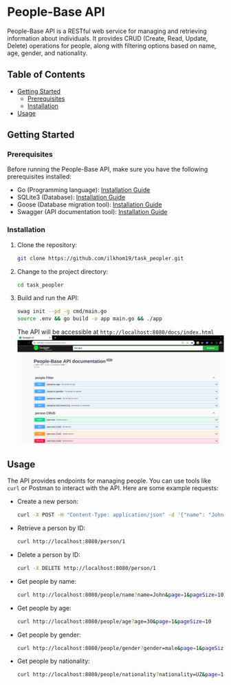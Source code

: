 # People-Base API

People-Base API is a RESTful web service for managing and retrieving information about individuals. It provides CRUD (Create, Read, Update, Delete) operations for people, along with filtering options based on name, age, gender, and nationality.

## Table of Contents
- [Getting Started](#getting-started)
    - [Prerequisites](#prerequisites)
    - [Installation](#installation)
- [Usage](#usage)

## Getting Started

### Prerequisites

Before running the People-Base API, make sure you have the following prerequisites installed:

- Go (Programming language): [Installation Guide](https://golang.org/doc/install)
- SQLite3 (Database): [Installation Guide](https://www.sqlite.org/download.html)
- Goose (Database migration tool): [Installation Guide](https://github.com/pressly/goose)
- Swagger (API documentation tool): [Installation Guide](https://github.com/swaggo/swag)
### Installation

1. Clone the repository:

   ```bash
   git clone https://github.com/ilkhom19/task_peopler.git
   ```

2. Change to the project directory:

   ```bash
   cd task_peopler
   ```

3. Build and run the API:

   ```bash
   swag init --pd -g cmd/main.go
   source .env && go build -o app main.go && ./app
   ```

   The API will be accessible at `http://localhost:8080/docs/index.html`
    ![Handles](handles.png)
## Usage

The API provides endpoints for managing people. You can use tools like `curl` or Postman to interact with the API. Here are some example requests:

- Create a new person:

  ```bash
  curl -X POST -H "Content-Type: application/json" -d '{"name": "John", "surname": "Doe"}' http://localhost:8080/person
  ```

- Retrieve a person by ID:

  ```bash
  curl http://localhost:8080/person/1
  ```

- Delete a person by ID:

  ```bash
  curl -X DELETE http://localhost:8080/person/1
  ```

- Get people by name:

  ```bash
  curl http://localhost:8080/people/name?name=John&page=1&pageSize=10
  ```

- Get people by age:

  ```bash
  curl http://localhost:8080/people/age?age=30&page=1&pageSize=10
  ```

- Get people by gender:

  ```bash
  curl http://localhost:8080/people/gender?gender=male&page=1&pageSize=10
  ```

- Get people by nationality:

  ```bash
  curl http://localhost:8080/people/nationality?nationality=UZ&page=1&pageSize=10
  ```